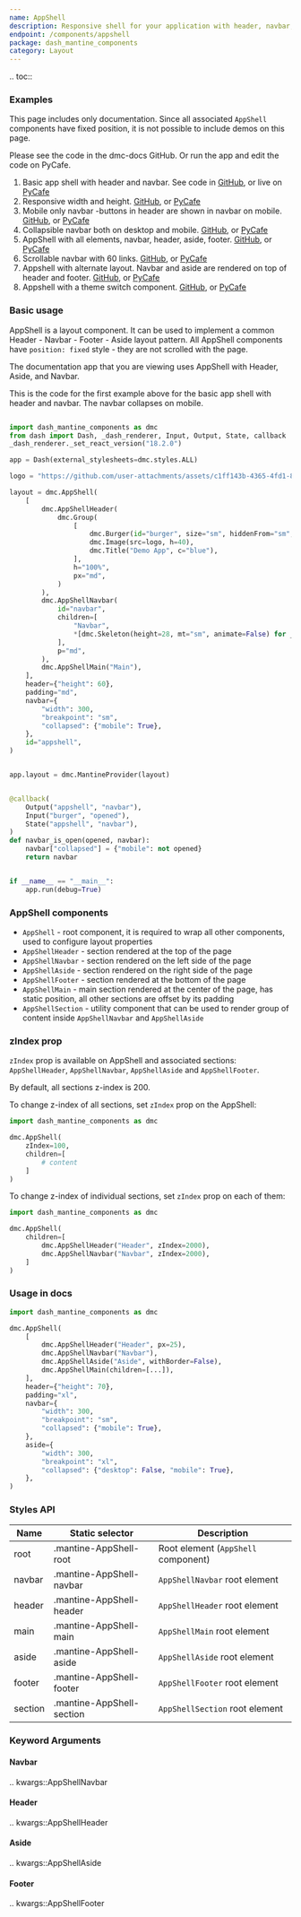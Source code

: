```yaml
---
name: AppShell
description: Responsive shell for your application with header, navbar, aside and footer.
endpoint: /components/appshell
package: dash_mantine_components
category: Layout
---
```


.. toc::


### Examples

This page includes only documentation. Since all associated `AppShell` components have fixed position, it is not possible to include demos on this page.

Please see the code in the dmc-docs GitHub.  Or run the app and edit the code on PyCafe.

1. Basic app shell with header and navbar.  See code in [GitHub](https://github.com/snehilvj/dmc-docs/tree/main/help_center/appshell/basic_appshell.py), or live on [PyCafe](https://py.cafe/dash.mantine.components/basic-appshell-collapsible-navbar)
2. Responsive width and height.  [GitHub](https://github.com/snehilvj/dmc-docs/tree/main/help_center/appshell/responsive_sizes.py), or  [PyCafe](https://py.cafe/dash.mantine.components/appshell-responsive-width-height)
3. Mobile only navbar -buttons in header are shown in navbar on mobile.  [GitHub](https://github.com/snehilvj/dmc-docs/tree/main/help_center/appshell/mobile_navbar.py), or  [PyCafe](https://py.cafe/dash.mantine.components/responsive-mobile-navbar-demo)
4. Collapsible navbar both on desktop and mobile.  [GitHub](https://github.com/snehilvj/dmc-docs/tree/main/help_center/appshell/responsive_sizes.py), or [PyCafe](https://py.cafe/dash.mantine.components/Collapsible-navbar-on-both-desktop-and-moble)
5. AppShell with all elements, navbar, header, aside, footer.  [GitHub](https://github.com/snehilvj/dmc-docs/tree/main/help_center/appshell/full_layout.py), or [PyCafe](https://py.cafe/dash.mantine.components/AppShell-with-all-elements)
6. Scrollable navbar with 60 links.  [GitHub](https://github.com/snehilvj/dmc-docs/tree/main/help_center/appshell/navbar_scroll.py), or [PyCafe](https://py.cafe/dash.mantine.components/Appshell-with-scrollable-navbar)
7. Appshell with alternate layout. Navbar and aside are rendered on top of header and footer.  [GitHub](https://github.com/snehilvj/dmc-docs/tree/main/help_center/appshell/alt_layout.py), or [PyCafe](https://py.cafe/dash.mantine.components/dash-alt-layout-appshell)
8. Appshell with a theme switch component.  [GitHub](https://github.com/snehilvj/dmc-docs/tree/main/help_center/appshell/appshell_with_theme_switch.py), or [PyCafe](https://py.cafe/dash.mantine.components/dash-mantine-theme-toggle-app)

### Basic usage

AppShell is a layout component. It can be used to implement a common Header - Navbar - Footer - Aside layout pattern.
All AppShell components have `position: fixed` style - they are not scrolled with the page.

The documentation app that you are viewing uses AppShell with Header, Aside, and Navbar.

This is the code for the first example above for the basic app shell with header and navbar.  The navbar collapses on mobile.

```python

import dash_mantine_components as dmc
from dash import Dash, _dash_renderer, Input, Output, State, callback
_dash_renderer._set_react_version("18.2.0")

app = Dash(external_stylesheets=dmc.styles.ALL)

logo = "https://github.com/user-attachments/assets/c1ff143b-4365-4fd1-880f-3e97aab5c302"

layout = dmc.AppShell(
    [
        dmc.AppShellHeader(
            dmc.Group(
                [
                    dmc.Burger(id="burger", size="sm", hiddenFrom="sm", opened=False),
                    dmc.Image(src=logo, h=40),
                    dmc.Title("Demo App", c="blue"),
                ],
                h="100%",
                px="md",
            )
        ),
        dmc.AppShellNavbar(
            id="navbar",
            children=[
                "Navbar",
                *[dmc.Skeleton(height=28, mt="sm", animate=False) for _ in range(15)],
            ],
            p="md",
        ),
        dmc.AppShellMain("Main"),
    ],
    header={"height": 60},
    padding="md",
    navbar={
        "width": 300,
        "breakpoint": "sm",
        "collapsed": {"mobile": True},
    },
    id="appshell",
)


app.layout = dmc.MantineProvider(layout)


@callback(
    Output("appshell", "navbar"),
    Input("burger", "opened"),
    State("appshell", "navbar"),
)
def navbar_is_open(opened, navbar):
    navbar["collapsed"] = {"mobile": not opened}
    return navbar


if __name__ == "__main__":
    app.run(debug=True)

```

### AppShell components

* `AppShell` - root component, it is required to wrap all other components, used to configure layout properties
* `AppShellHeader` - section rendered at the top of the page
* `AppShellNavbar` - section rendered on the left side of the page
* `AppShellAside` - section rendered on the right side of the page
* `AppShellFooter` - section rendered at the bottom of the page
* `AppShellMain` - main section rendered at the center of the page, has static position, all other sections are offset by its padding
* `AppShellSection` - utility component that can be used to render group of content inside `AppShellNavbar` and `AppShellAside`

### zIndex prop

`zIndex` prop is available on AppShell and associated sections: `AppShellHeader`, `AppShellNavbar`, `AppShellAside` and `AppShellFooter`.

By default, all sections z-index is 200.

To change z-index of all sections, set `zIndex` prop on the AppShell:

```python
import dash_mantine_components as dmc

dmc.AppShell(
    zIndex=100,
    children=[
        # content
    ]
)
```

To change z-index of individual sections, set `zIndex` prop on each of them:

```python
import dash_mantine_components as dmc

dmc.AppShell(
    children=[
        dmc.AppShellHeader("Header", zIndex=2000),
        dmc.AppShellNavbar("Navbar", zIndex=2000),
    ]
)
```

### Usage in docs

```python
import dash_mantine_components as dmc

dmc.AppShell(
    [
        dmc.AppShellHeader("Header", px=25),
        dmc.AppShellNavbar("Navbar"),
        dmc.AppShellAside("Aside", withBorder=False),
        dmc.AppShellMain(children=[...]),
    ],
    header={"height": 70},
    padding="xl",    
    navbar={
        "width": 300,
        "breakpoint": "sm",
        "collapsed": {"mobile": True},
    },
    aside={
        "width": 300,
        "breakpoint": "xl",
        "collapsed": {"desktop": False, "mobile": True},
    },
)
```


### Styles API

| Name    | Static selector           | Description                         |
|---------|---------------------------|-------------------------------------|
| root    | .mantine-AppShell-root    | Root element (`AppShell` component) |
| navbar  | .mantine-AppShell-navbar  | `AppShellNavbar` root element       |
| header  | .mantine-AppShell-header  | `AppShellHeader` root element       |
| main    | .mantine-AppShell-main    | `AppShellMain` root element         |
| aside   | .mantine-AppShell-aside   | `AppShellAside` root element        |
| footer  | .mantine-AppShell-footer  | `AppShellFooter` root element       |
| section | .mantine-AppShell-section | `AppShellSection` root element      |


### Keyword Arguments

#### Navbar

.. kwargs::AppShellNavbar

#### Header

.. kwargs::AppShellHeader

#### Aside

.. kwargs::AppShellAside

#### Footer

.. kwargs::AppShellFooter
